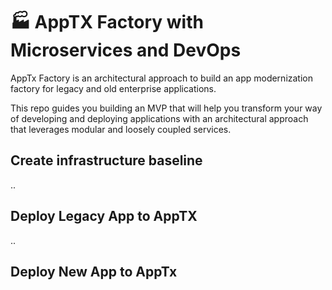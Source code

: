 # :factory: AppTX Factory with Microservices and DevOps

AppTx Factory is an architectural approach to build an app modernization factory for legacy and old enterprise applications. 

This repo guides you building an MVP that will help you transform your way of developing and deploying applications with an architectural approach that leverages modular and loosely coupled services.

## Create infrastructure baseline

..

## Deploy Legacy App to AppTX

..

## Deploy New App to AppTx
